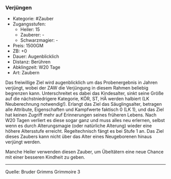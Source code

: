 ### Verjüngen

- Kategorie: #Zauber
- Zugangsstufen:
  - Heiler: 15
  - Zauberer: -
  - Schwarzmagier: -
- Preis: 1500GM
- ZB: +0
- Dauer: Augenblicklich
- Distanz: Berühren
- Abklingzeit: W20 Tage
- Art: Zaubern

Das freiwillige Ziel wird augenblicklich um das Probenergebnis in Jahren verjüngt, wobei der ZAW die Verjüngung in diesem Rahmen beliebig begrenzen kann. Unterschreitet es dabei das Kindesalter, sinkt seine Größe auf die nächstniedrigere Kategorie, KÖR, ST, HÄ werden halbiert (LK Neuberechnung notwendig!). Erlangt das Ziel das Säuglingsalter, betragen alle Attribute, Eigenschaften und Kampfwerte faktisch 0 (LK 1), und das Ziel hat keinen Zugriff mehr auf Erinnerungen seines früheren Lebens. Nach W20 Tagen verliert es diese sogar ganz und muss alles neu erlernen, selbst wenn es durch Alterungsmagie (oder natürliche Alterung) wieder eine höhere Altersstufe erreicht. Regeltechnisch fängt es bei Stufe 1 an. Das Ziel dieses Zaubers kann nicht über das Alter eines Neugeborenen hinaus verjüngt werden.

Manche Heiler verwenden diesen Zauber, um Übeltätern eine neue Chance mit einer besseren Kindheit zu geben.

---

Quelle: Bruder Grimms Grimmoire 3
